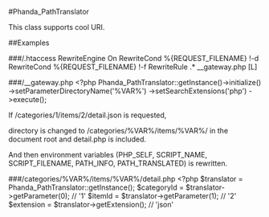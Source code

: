 #Phanda_PathTranslator

This class supports cool URI.

##Examples

###/.htaccess
	RewriteEngine On
	RewriteCond %{REQUEST_FILENAME} !-d
	RewriteCond %{REQUEST_FILENAME} !-f
	RewriteRule .* __gateway.php [L]

###/__gateway.php
	<?php
	Phanda_PathTranslator::getInstance()->initialize()
	->setParameterDirectoryName('%VAR%')
	->setSearchExtensions('php')
	->execute();

If /categories/1/items/2/detail.json is requested,

directory is changed to /categories/%VAR%/items/%VAR%/ in the document root and detail.php is included.

And then environment variables (PHP_SELF, SCRIPT_NAME, SCRIPT_FILENAME, PATH_INFO, PATH_TRANSLATED) is rewritten.


###/categories/%VAR%/items/%VAR%/detail.php
	<?php
	$translator = Phanda_PathTranslator::getInstance();
	$categoryId = $translator->getParameter(0); // '1'
	$itemId     = $translator->getParameter(1); // '2'
	$extension  = $translator->getExtension();  // 'json'
